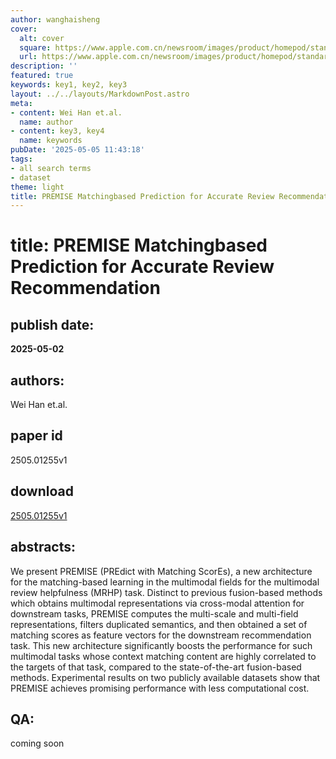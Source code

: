```yaml
---
author: wanghaisheng
cover:
  alt: cover
  square: https://www.apple.com.cn/newsroom/images/product/homepod/standard/Apple-HomePod-hero-230118_big.jpg.large_2x.jpg
  url: https://www.apple.com.cn/newsroom/images/product/homepod/standard/Apple-HomePod-hero-230118_big.jpg.large_2x.jpg
description: ''
featured: true
keywords: key1, key2, key3
layout: ../../layouts/MarkdownPost.astro
meta:
- content: Wei Han et.al.
  name: author
- content: key3, key4
  name: keywords
pubDate: '2025-05-05 11:43:18'
tags:
- all search terms
- dataset
theme: light
title: PREMISE Matchingbased Prediction for Accurate Review Recommendation
---
```


# title: PREMISE Matchingbased Prediction for Accurate Review Recommendation 
## publish date: 
**2025-05-02** 
## authors: 
  Wei Han et.al. 
## paper id
2505.01255v1
## download
[2505.01255v1](http://arxiv.org/abs/2505.01255v1)
## abstracts:
We present PREMISE (PREdict with Matching ScorEs), a new architecture for the matching-based learning in the multimodal fields for the multimodal review helpfulness (MRHP) task. Distinct to previous fusion-based methods which obtains multimodal representations via cross-modal attention for downstream tasks, PREMISE computes the multi-scale and multi-field representations, filters duplicated semantics, and then obtained a set of matching scores as feature vectors for the downstream recommendation task. This new architecture significantly boosts the performance for such multimodal tasks whose context matching content are highly correlated to the targets of that task, compared to the state-of-the-art fusion-based methods. Experimental results on two publicly available datasets show that PREMISE achieves promising performance with less computational cost.
## QA:
coming soon
